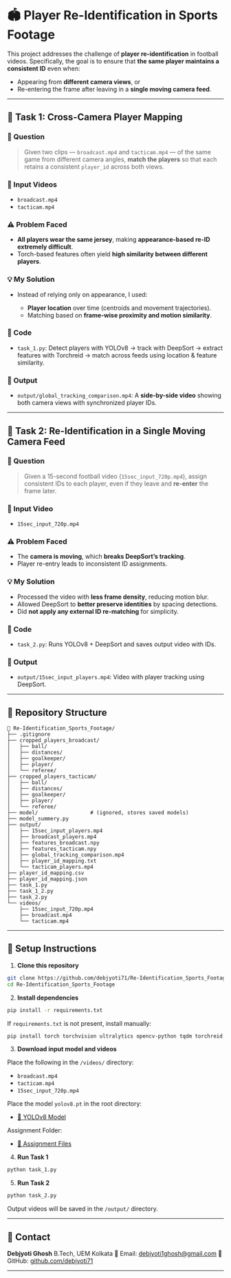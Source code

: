 # 🏟️ Player Re-Identification in Sports Footage

This project addresses the challenge of **player re-identification** in football videos. Specifically, the goal is to ensure that **the same player maintains a consistent ID** even when:

* Appearing from **different camera views**, or
* Re-entering the frame after leaving in a **single moving camera feed**.

---

## 🌟 Task 1: Cross-Camera Player Mapping

### 📌 Question

> Given two clips — `broadcast.mp4` and `tacticam.mp4` — of the same game from different camera angles, **match the players** so that each retains a consistent `player_id` across both views.

### 📅 Input Videos

* `broadcast.mp4`
* `tacticam.mp4`

### ⚠️ Problem Faced

* **All players wear the same jersey**, making **appearance-based re-ID extremely difficult**.
* Torch-based features often yield **high similarity between different players**.

### 💡 My Solution

* Instead of relying only on appearance, I used:

  * **Player location** over time (centroids and movement trajectories).
  * Matching based on **frame-wise proximity and motion similarity**.

### 🧠 Code

* `task_1.py`: Detect players with YOLOv8 → track with DeepSort → extract features with Torchreid → match across feeds using location & feature similarity.

### 🎨 Output

* `output/global_tracking_comparison.mp4`: A **side-by-side video** showing both camera views with synchronized player IDs.

---

## 🌟 Task 2: Re-Identification in a Single Moving Camera Feed

### 📌 Question

> Given a 15-second football video (`15sec_input_720p.mp4`), assign consistent IDs to each player, even if they leave and **re-enter** the frame later.

### 📅 Input Video

* `15sec_input_720p.mp4`

### ⚠️ Problem Faced

* The **camera is moving**, which **breaks DeepSort’s tracking**.
* Player re-entry leads to inconsistent ID assignments.

### 💡 My Solution

* Processed the video with **less frame density**, reducing motion blur.
* Allowed DeepSort to **better preserve identities** by spacing detections.
* Did **not apply any external ID re-matching** for simplicity.

### 🧠 Code

* `task_2.py`: Runs YOLOv8 + DeepSort and saves output video with IDs.

### 🎨 Output

* `output/15sec_input_players.mp4`: Video with player tracking using DeepSort.

---

## 📆 Repository Structure

```
📁 Re-Identification_Sports_Footage/
├── .gitignore
├── cropped_players_broadcast/
│   ├── ball/
│   ├── distances/
│   ├── goalkeeper/
│   ├── player/
│   └── referee/
├── cropped_players_tacticam/
│   ├── ball/
│   ├── distances/
│   ├── goalkeeper/
│   ├── player/
│   └── referee/
├── model/                 # (ignored, stores saved models)
├── model_summery.py
├── output/
│   ├── 15sec_input_players.mp4
│   ├── broadcast_players.mp4
│   ├── features_broadcast.npy
│   ├── features_tacticam.npy
│   ├── global_tracking_comparison.mp4
│   ├── player_id_mapping.txt
│   └── tacticam_players.mp4
├── player_id_mapping.csv
├── player_id_mapping.json
├── task_1.py
├── task_1_2.py
├── task_2.py
└── videos/
    ├── 15sec_input_720p.mp4
    ├── broadcast.mp4
    └── tacticam.mp4
```

---

## 🔧 Setup Instructions

1. **Clone this repository**

```bash
git clone https://github.com/debjyoti71/Re-Identification_Sports_Footage.git
cd Re-Identification_Sports_Footage
```

2. **Install dependencies**

```bash
pip install -r requirements.txt
```

If `requirements.txt` is not present, install manually:

```bash
pip install torch torchvision ultralytics opencv-python tqdm torchreid deep_sort_realtime
```

3. **Download input model and videos**

Place the following in the `/videos/` directory:

* `broadcast.mp4`
* `tacticam.mp4`
* `15sec_input_720p.mp4`

Place the model `yolov8.pt` in the root directory:

* [📅 YOLOv8 Model](https://drive.google.com/file/d/1-5fOSHOSB9UXyP_enOoZNAM_ScrePVcMD/view)

Assignment Folder:

* [📁 Assignment Files](https://drive.google.com/drive/folders/1Nx6Hn0UUI6L-6i8WknXd4Cv2c3VjZTP?usp=sharing)

4. **Run Task 1**

```bash
python task_1.py
```

5. **Run Task 2**

```bash
python task_2.py
```

Output videos will be saved in the `/output/` directory.

---

## 📩 Contact

**Debjyoti Ghosh**
B.Tech, UEM Kolkata
📧 Email: [debjyoti1ghosh@gmail.com](mailto:debjyoti1ghosh@gmail.com)
🔗 GitHub: [github.com/debjyoti71](https://github.com/debjyoti71)

---

